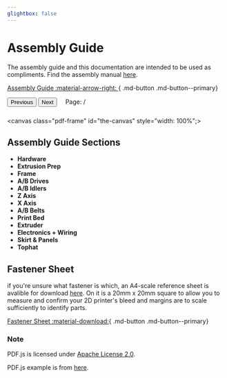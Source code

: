 ```yaml
---
glightbox: false
---
```


# Assembly Guide

The assembly guide and this documentation are intended to be used as compliments.  Find the assembly manual [here]().

[Assembly Guide :material-arrow-right: ](../assets/assembly_manual.pdf){ .md-button .md-button--primary}

<script src="https://cdn.jsdelivr.net/npm/pdfjs-dist@3.9.179/build/pdf.min.js "></script>
<link href="https://cdn.jsdelivr.net/npm/pdfjs-dist@3.9.179/web/pdf_viewer.min.css " rel="stylesheet">
    
<div style="padding-bottom:10px;">
  <button id="prev" class="md-button .md-small">Previous</button>
  <button id="next" class="md-button .md-small">Next</button>
  &nbsp; &nbsp;
  <span>Page: <span id="page_num"></span> / <span id="page_count"></span></span>

</div>

<canvas class="pdf-frame" id="the-canvas" style="width: 100%";></canvas>

<script>// If absolute URL from the remote server is provided, configure the CORS
// header on that server.
var url = '../assets/assembly_manual.pdf';

// Loaded via <script> tag, create shortcut to access PDF.js exports.
var pdfjsLib = window['pdfjs-dist/build/pdf'];

// The workerSrc property shall be specified.
pdfjsLib.GlobalWorkerOptions.workerSrc = 'https://cdn.jsdelivr.net/npm/pdfjs-dist@3.9.179/build/pdf.worker.js';

var pdfDoc = null,
    pageNum = 1,
    pageRendering = true,
    pageNumPending = null,
    scale = 2.5,
    canvas = document.getElementById('the-canvas'),
    ctx = canvas.getContext('2d');

function renderPage(num) {
  pageRendering = true;
  // Using promise to fetch the page
  pdfDoc.getPage(num).then(function(page) {
    var viewport = page.getViewport({scale: scale});
    canvas.height = viewport.height;
    canvas.width = viewport.width;

    // Render PDF page into canvas context
    var renderContext = {
      canvasContext: ctx,
      viewport: viewport
    };
    var renderTask = page.render(renderContext);

    // Wait for rendering to finish
    renderTask.promise.then(function() {
      pageRendering = false;
      if (pageNumPending !== null) {
        // New page rendering is pending
        renderPage(pageNumPending);
        pageNumPending = null;
      }
    });
  });

  document.getElementById('page_num').textContent = num;
}

function queueRenderPage(num) {
  if (pageRendering) {
    pageNumPending = num;
  } else {
    renderPage(num);
  }
}

function onPrevPage() {
  if (pageNum <= 1) {
    return;
  }
  pageNum--;
  queueRenderPage(pageNum);
}
document.getElementById('prev').addEventListener('click', onPrevPage);

function onNextPage() {
  if (pageNum >= pdfDoc.numPages) {
    return;
  }
  pageNum++;
  queueRenderPage(pageNum);
}
document.getElementById('next').addEventListener('click', onNextPage);

pdfjsLib.getDocument(url).promise.then(function(pdfDoc_) {
  pdfDoc = pdfDoc_;
  document.getElementById('page_count').textContent = pdfDoc.numPages;

  renderPage(pageNum);
});
</script>

## Assembly Guide Sections

<div class="grid cards" style="grid-template-columns: repeat(auto-fit,minmax(12rem,1fr));">
  <ul>
    <li><strong>Hardware</strong></li>
    <li><strong>Extrusion Prep</strong></li>
    <li><strong>Frame</strong></li>
    <li><strong>A/B Drives</strong></li>
    <li><strong>A/B Idlers</strong></li>
    <li><strong>Z Axis</strong></li>
    <li><strong>X Axis</strong></li>
    <li><strong>A/B Belts</strong></li>
    <li><strong>Print Bed</strong></li>
    <li><strong>Extruder</strong></li>
    <li><strong>Electronics + Wiring</strong></li>
    <li><strong>Skirt & Panels</strong></li>
    <li><strong>Tophat</strong></li>
  </ul>
</div>


## Fastener Sheet

if you're unsure what fastener is which, an A4-scale reference sheet is avalible for download [here]().  On it is a 20mm x 20mm square to allow you to measure and confirm your 2D printer's bleed and margins are to scale sufficiently to identify parts.

[Fastener Sheet :material-download:](../assets/fastener_sheet_v3.pdf){ .md-button .md-button--primary}

### Note

PDF.js is licensed under <a href="https://github.com/mozilla/pdf.js/blob/master/LICENSE">Apache License 2.0</a>.

PDF.js example is from <a href="https://jsfiddle.net/pdfjs/wagvs9Lf/">here</a>.